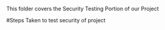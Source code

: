 This folder covers the Security Testing Portion of our Project

#Steps Taken to test security of project
